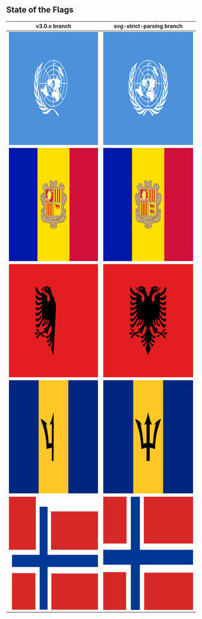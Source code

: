 ## State of the Flags

| v3.0.x branch | svg-strict-parsing branch |
|---------------| --------------------------|
| <img src="/flags/v3.0.x/un.png?raw=true" width="400" height="300" alt="un"/> | <img src="/flags/svg-strict-parsing/un.png?raw=true" width="400" height="300" alt="un"/>|
| <img src="/flags/v3.0.x/ad.png?raw=true" width="400" height="300" alt="ad"/> | <img src="/flags/svg-strict-parsing/ad.png?raw=true" width="400" height="300" alt="ad"/>|
| <img src="/flags/v3.0.x/al.png?raw=true" width="400" height="300" alt="al"/> | <img src="/flags/svg-strict-parsing/al.png?raw=true" width="400" height="300" alt="al"/>|
| <img src="/flags/v3.0.x/bb.png?raw=true" width="400" height="300" alt="bb"/> | <img src="/flags/svg-strict-parsing/bb.png?raw=true" width="400" height="300" alt="bb"/>|
| <img src="/flags/v3.0.x/bv.png?raw=true" width="400" height="300" alt="bv"/> | <img src="/flags/svg-strict-parsing/bv.png?raw=true" width="400" height="300" alt="bv"/>|




